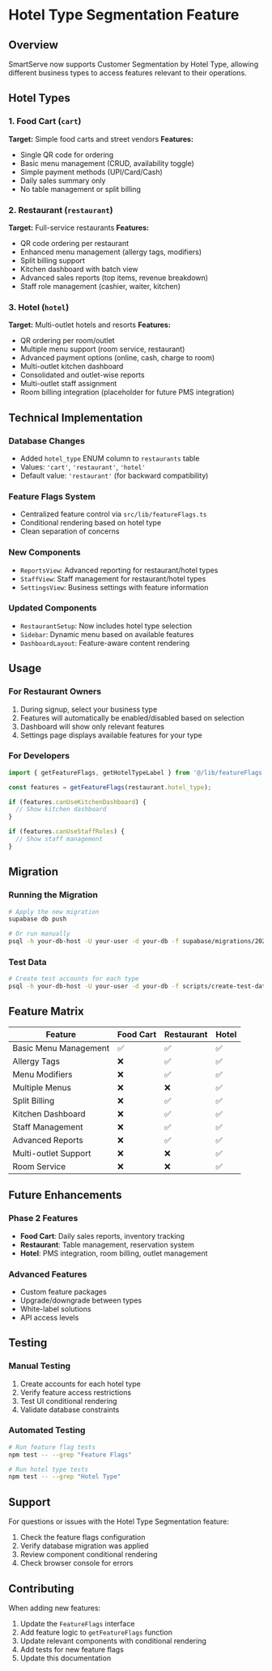 # Hotel Type Segmentation Feature

## Overview

SmartServe now supports Customer Segmentation by Hotel Type, allowing different business types to access features relevant to their operations.

## Hotel Types

### 1. Food Cart (`cart`)
**Target:** Simple food carts and street vendors
**Features:**
- Single QR code for ordering
- Basic menu management (CRUD, availability toggle)
- Simple payment methods (UPI/Card/Cash)
- Daily sales summary only
- No table management or split billing

### 2. Restaurant (`restaurant`)
**Target:** Full-service restaurants
**Features:**
- QR code ordering per restaurant
- Enhanced menu management (allergy tags, modifiers)
- Split billing support
- Kitchen dashboard with batch view
- Advanced sales reports (top items, revenue breakdown)
- Staff role management (cashier, waiter, kitchen)

### 3. Hotel (`hotel`)
**Target:** Multi-outlet hotels and resorts
**Features:**
- QR ordering per room/outlet
- Multiple menu support (room service, restaurant)
- Advanced payment options (online, cash, charge to room)
- Multi-outlet kitchen dashboard
- Consolidated and outlet-wise reports
- Multi-outlet staff assignment
- Room billing integration (placeholder for future PMS integration)

## Technical Implementation

### Database Changes
- Added `hotel_type` ENUM column to `restaurants` table
- Values: `'cart'`, `'restaurant'`, `'hotel'`
- Default value: `'restaurant'` (for backward compatibility)

### Feature Flags System
- Centralized feature control via `src/lib/featureFlags.ts`
- Conditional rendering based on hotel type
- Clean separation of concerns

### New Components
- `ReportsView`: Advanced reporting for restaurant/hotel types
- `StaffView`: Staff management for restaurant/hotel types
- `SettingsView`: Business settings with feature information

### Updated Components
- `RestaurantSetup`: Now includes hotel type selection
- `Sidebar`: Dynamic menu based on available features
- `DashboardLayout`: Feature-aware content rendering

## Usage

### For Restaurant Owners
1. During signup, select your business type
2. Features will automatically be enabled/disabled based on selection
3. Dashboard will show only relevant features
4. Settings page displays available features for your type

### For Developers
```typescript
import { getFeatureFlags, getHotelTypeLabel } from '@/lib/featureFlags';

const features = getFeatureFlags(restaurant.hotel_type);

if (features.canUseKitchenDashboard) {
  // Show kitchen dashboard
}

if (features.canUseStaffRoles) {
  // Show staff management
}
```

## Migration

### Running the Migration
```bash
# Apply the new migration
supabase db push

# Or run manually
psql -h your-db-host -U your-user -d your-db -f supabase/migrations/20250817000000_add_hotel_type_segmentation.sql
```

### Test Data
```bash
# Create test accounts for each type
psql -h your-db-host -U your-user -d your-db -f scripts/create-test-data.sql
```

## Feature Matrix

| Feature | Food Cart | Restaurant | Hotel |
|---------|-----------|------------|-------|
| Basic Menu Management | ✅ | ✅ | ✅ |
| Allergy Tags | ❌ | ✅ | ✅ |
| Menu Modifiers | ❌ | ✅ | ✅ |
| Multiple Menus | ❌ | ❌ | ✅ |
| Split Billing | ❌ | ✅ | ✅ |
| Kitchen Dashboard | ❌ | ✅ | ✅ |
| Staff Management | ❌ | ✅ | ✅ |
| Advanced Reports | ❌ | ✅ | ✅ |
| Multi-outlet Support | ❌ | ❌ | ✅ |
| Room Service | ❌ | ❌ | ✅ |

## Future Enhancements

### Phase 2 Features
- **Food Cart**: Daily sales reports, inventory tracking
- **Restaurant**: Table management, reservation system
- **Hotel**: PMS integration, room billing, outlet management

### Advanced Features
- Custom feature packages
- Upgrade/downgrade between types
- White-label solutions
- API access levels

## Testing

### Manual Testing
1. Create accounts for each hotel type
2. Verify feature access restrictions
3. Test UI conditional rendering
4. Validate database constraints

### Automated Testing
```bash
# Run feature flag tests
npm test -- --grep "Feature Flags"

# Run hotel type tests
npm test -- --grep "Hotel Type"
```

## Support

For questions or issues with the Hotel Type Segmentation feature:
1. Check the feature flags configuration
2. Verify database migration was applied
3. Review component conditional rendering
4. Check browser console for errors

## Contributing

When adding new features:
1. Update the `FeatureFlags` interface
2. Add feature logic to `getFeatureFlags` function
3. Update relevant components with conditional rendering
4. Add tests for new feature flags
5. Update this documentation
